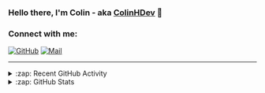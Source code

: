 ### Hello there, I'm Colin - aka [ColinHDev](https://github.com/ColinHDev) 👋

### Connect with me:

<a href="https://github.com/ColinHDev"><img src="https://img.icons8.com/bubbles/60/000000/github.png" alt="GitHub"/></a>
<a href="mailto:colinheidfeld@gmail.com"><img src="https://img.icons8.com/bubbles/60/000000/gmail-new.png" alt="Mail"/></a>


---


<details>
  <summary>:zap: Recent GitHub Activity</summary>

<!--START_SECTION:activity-->
1. 🎉 Merged PR [#2054](https://github.com/OpenEnergyPlatform/ontology/pull/2054) in [OpenEnergyPlatform/ontology](https://github.com/OpenEnergyPlatform/ontology)
2. 🗣 Commented on [#2074](https://github.com/OpenEnergyPlatform/ontology/pull/2074#issuecomment-2890096624) in [OpenEnergyPlatform/ontology](https://github.com/OpenEnergyPlatform/ontology)
3. 🗣 Commented on [#2073](https://github.com/OpenEnergyPlatform/ontology/pull/2073#issuecomment-2890091323) in [OpenEnergyPlatform/ontology](https://github.com/OpenEnergyPlatform/ontology)
4. 🗣 Commented on [#2074](https://github.com/OpenEnergyPlatform/ontology/pull/2074#issuecomment-2889947077) in [OpenEnergyPlatform/ontology](https://github.com/OpenEnergyPlatform/ontology)
5. 💪 Opened PR [#2074](https://github.com/OpenEnergyPlatform/ontology/pull/2074) in [OpenEnergyPlatform/ontology](https://github.com/OpenEnergyPlatform/ontology)
6. 🗣 Commented on [#34](https://github.com/OpenEnergyPlatform/oeo-tools/issues/34#issuecomment-2889848998) in [OpenEnergyPlatform/oeo-tools](https://github.com/OpenEnergyPlatform/oeo-tools)
7. ❗ Opened issue [#36](https://github.com/OpenEnergyPlatform/oeo-tools/issues/36) in [OpenEnergyPlatform/oeo-tools](https://github.com/OpenEnergyPlatform/oeo-tools)
8. 💪 Opened PR [#35](https://github.com/OpenEnergyPlatform/oeo-tools/pull/35) in [OpenEnergyPlatform/oeo-tools](https://github.com/OpenEnergyPlatform/oeo-tools)
9. ❗ Opened issue [#34](https://github.com/OpenEnergyPlatform/oeo-tools/issues/34) in [OpenEnergyPlatform/oeo-tools](https://github.com/OpenEnergyPlatform/oeo-tools)
10. 💪 Opened PR [#33](https://github.com/OpenEnergyPlatform/oeo-tools/pull/33) in [OpenEnergyPlatform/oeo-tools](https://github.com/OpenEnergyPlatform/oeo-tools)
<!--END_SECTION:activity-->

</details>

<details>
  <summary>:zap: GitHub Stats</summary>

  <img alt="ColinHDev's GitHub Stats" src="https://github-readme-stats.vercel.app/api?username=ColinHDev&theme=dark&count_private=true&show_icons=true&hide_rank=true&include_all_commits=true" />
  <img alt="ColinHDev's GitHub Stats" src="https://github-readme-stats.vercel.app/api/top-langs/?username=ColinHDev&theme=dark&show_icons=true" />
  <img alt="ColinHDev's GitHub Stats" src="https://github-profile-trophy.vercel.app/?username=ColinHDev&theme=darkhub" />

</details>
